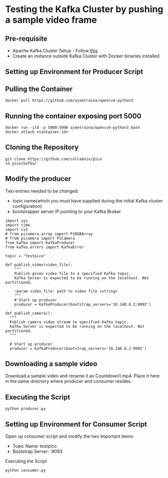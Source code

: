 # Testing the Kafka Cluster by pushing a sample video frame

## Pre-requisite

- Apache Kafka Cluster Setup - Follow [this](https://github.com/collabnix/pico/blob/master/kafka/README.md)
- Create an instance outside Kafka Cluster with Docker binaries installed

## Setting up Environment for Producer Script

## Pulling the Container

```
docker pull https://github.com/ajeetraina/opencv4-python3
```

## Running the container exposing port 5000

```
docker run -itd -p 5000:5000 ajeetraina/opencv4-python3 bash
docker attach <container-id>
```

## Cloning the Repository

```
git clone https://github.com/collabnix/pico
cd pico/kafka/
```

## Modify the producer

Two entries needed to be changed:
- topic name(which you must have supplied during the initial Kafka cluster configuration)
- bootstrapper server IP pointing to your Kafka Broker

```
import sys
import time
import cv2
# from picamera.array import PiRGBArray
# from picamera import PiCamera
from kafka import KafkaProducer
from kafka.errors import KafkaError

topic = "testpico"

def publish_video(video_file):
    """
    Publish given video file to a specified Kafka topic. 
    Kafka Server is expected to be running on the localhost. Not partitioned.
    
    :param video_file: path to video file <string>
    """
    # Start up producer
    producer = KafkaProducer(bootstrap_servers='10.140.0.2:9092')
  ```
  
  ```
  def publish_camera():
    """
    Publish camera video stream to specified Kafka topic.
    Kafka Server is expected to be running on the localhost. Not partitioned.
    """

    # Start up producer
    producer = KafkaProducer(bootstrap_servers='10.140.0.2:9092')
  
  ```
  
  ## Downloading a sample video 
  
  Download a sample video and rename it as Countdown1.mp4. Place it here in the same directory where producer and consumer resides.
  
  ## Executing the Script
  
  ```
  python producer.py
  ```
  
  ## Setting up Environment for Consumer Script
  
  Open up consumer script and modify the two important items:
  
  - Topic Name: testpico
  - Bootstrap Server: <IP>:9093
    
  Executing the Script
  
  ```
  python consumer.py
  ```
  
  




